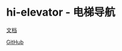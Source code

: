 # hi-elevator - 电梯导航

[文档](https://chenshuangxinxi.github.io/hi-uniapp-ui-guide/components/elevator.html)

[GitHub](https://github.com/ChenShuangXinXi/hi-uniapp-ui)
